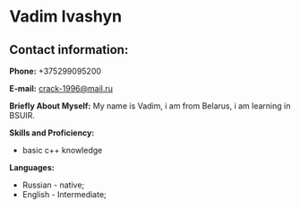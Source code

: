 # Vadim Ivashyn 

## Contact information:

**Phone:** +375299095200

**E-mail:** crack-1996@mail.ru

**Briefly About Myself:** My name is Vadim, i am from Belarus, i am learning in BSUIR.

**Skills and Proficiency:**

- basic c++ knowledge

**Languages:**

- Russian - native;
- English - Intermediate;

